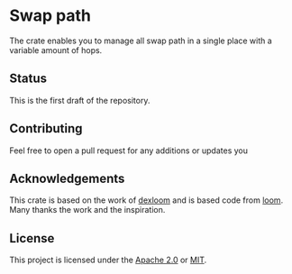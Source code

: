 # Swap path
The crate enables you to manage all swap path in a single place with a variable amount of hops.

## Status
This is the first draft of the repository. 

## Contributing
Feel free to open a pull request for any additions or updates you

## Acknowledgements
This crate is based on the work of [dexloom](https://github.com/dexloom) and is based code from [loom](https://github.com/dexloom/loom). Many thanks the work and the inspiration.

## License
This project is licensed under the [Apache 2.0](./LICENSE-APACHE) or [MIT](./LICENSE-MIT).